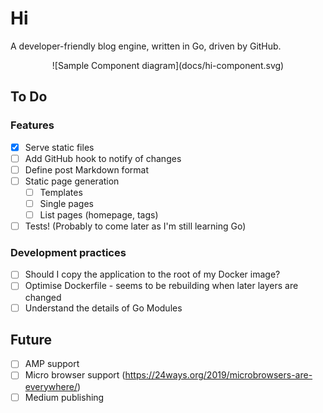 # Hi

A developer-friendly blog engine, written in Go, driven by GitHub.

<p align="center">
![Sample Component diagram](docs/hi-component.svg)
</p>

## To Do

### Features

- [x] Serve static files
- [ ] Add GitHub hook to notify of changes
- [ ] Define post Markdown format
- [ ] Static page generation
  - [ ] Templates
  - [ ] Single pages
  - [ ] List pages (homepage, tags)
- [ ] Tests! (Probably to come later as I'm still learning Go)

### Development practices

- [ ] Should I copy the application to the root of my Docker image?
- [ ] Optimise Dockerfile - seems to be rebuilding when later layers are changed
- [ ] Understand the details of Go Modules

## Future
- [ ] AMP support
- [ ] Micro browser support (https://24ways.org/2019/microbrowsers-are-everywhere/)
- [ ] Medium publishing

